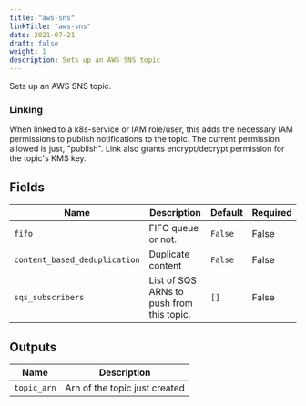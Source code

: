 ```yaml
---
title: "aws-sns"
linkTitle: "aws-sns"
date: 2021-07-21
draft: false
weight: 1
description: Sets up an AWS SNS topic
---
```


Sets up an AWS SNS topic.

### Linking

When linked to a k8s-service or IAM role/user, this adds the necessary IAM permissions to publish
notifications to the topic. The current permission allowed is just, "publish".
Link also grants encrypt/decrypt permission for the topic's KMS key.


## Fields


| Name      | Description | Default | Required |
| ----------- | ----------- | ------- | -------- |
| `fifo` | FIFO queue or not. | `False` | False |
| `content_based_deduplication` | Duplicate content | `False` | False |
| `sqs_subscribers` | List of SQS ARNs to push from this topic. | `[]` | False |

## Outputs


| Name      | Description |
| ----------- | ----------- |
| `topic_arn` | Arn of the topic just created |